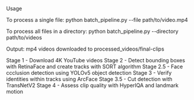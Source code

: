 Usage

To process a single file: 
    python batch_pipeline.py --file path/to/video.mp4
    
To process all files in a directory:
    python batch_pipeline.py --directory path/to/videos

Output:
mp4 videos downloaded to processed_videos/final-clips

Stage 1 - Download 4K YouTube videos
Stage 2 - Detect bounding boxes with RetinaFace and create tracks with SORT algorithm
Stage 2.5 - Face ccclusion detection using YOLOv5 object detection
Stage 3 - Verify identities within tracks using ArcFace
Stage 3.5 - Cut detection with TransNetV2
Stage 4 - Assess clip quality with HyperIQA and landmark motion